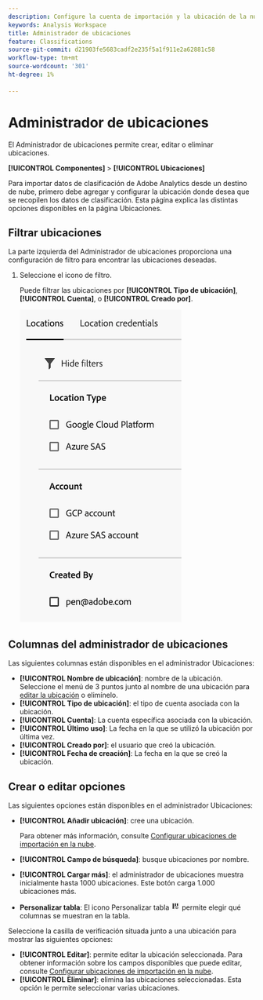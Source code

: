 ```yaml
---
description: Configure la cuenta de importación y la ubicación de la nube en la que se pueden cargar los datos de clasificación
keywords: Analysis Workspace
title: Administrador de ubicaciones
feature: Classifications
source-git-commit: d21903fe5683cadf2e235f5a1f911e2a62881c58
workflow-type: tm+mt
source-wordcount: '301'
ht-degree: 1%

---
```


# Administrador de ubicaciones

El Administrador de ubicaciones permite crear, editar o eliminar ubicaciones.

**[!UICONTROL Componentes]** > **[!UICONTROL Ubicaciones]**

Para importar datos de clasificación de Adobe Analytics desde un destino de nube, primero debe agregar y configurar la ubicación donde desea que se recopilen los datos de clasificación. Esta página explica las distintas opciones disponibles en la página Ubicaciones.

## Filtrar ubicaciones

La parte izquierda del Administrador de ubicaciones proporciona una configuración de filtro para encontrar las ubicaciones deseadas.

1. Seleccione el icono de filtro.

   Puede filtrar las ubicaciones por **[!UICONTROL Tipo de ubicación]**, **[!UICONTROL Cuenta]**, o **[!UICONTROL Creado por]**.

   ![Filtros de ubicaciones](assets/locations-filters.png)

## Columnas del administrador de ubicaciones

Las siguientes columnas están disponibles en el administrador Ubicaciones:

* **[!UICONTROL Nombre de ubicación]**: nombre de la ubicación. Seleccione el menú de 3 puntos junto al nombre de una ubicación para [editar la ubicación](/help/components/locations/configure-import-locations.md) o elimínelo.
* **[!UICONTROL Tipo de ubicación]**: el tipo de cuenta asociada con la ubicación.
* **[!UICONTROL Cuenta]**: La cuenta específica asociada con la ubicación.
* **[!UICONTROL Último uso]**: La fecha en la que se utilizó la ubicación por última vez.
* **[!UICONTROL Creado por]**: el usuario que creó la ubicación.
* **[!UICONTROL Fecha de creación]**: La fecha en la que se creó la ubicación.

## Crear o editar opciones

Las siguientes opciones están disponibles en el administrador Ubicaciones:

* **[!UICONTROL Añadir ubicación]**: cree una ubicación.

  Para obtener más información, consulte [Configurar ubicaciones de importación en la nube](/help/components/locations/configure-import-locations.md).
* **[!UICONTROL Campo de búsqueda]**: busque ubicaciones por nombre.
* **[!UICONTROL Cargar más]**: el administrador de ubicaciones muestra inicialmente hasta 1000 ubicaciones. Este botón carga 1.000 ubicaciones más.
* **Personalizar tabla**: El icono Personalizar tabla ![Icono Personalizar tabla](assets/customize-table-icon.png) permite elegir qué columnas se muestran en la tabla.

Seleccione la casilla de verificación situada junto a una ubicación para mostrar las siguientes opciones:

* **[!UICONTROL Editar]**: permite editar la ubicación seleccionada. Para obtener información sobre los campos disponibles que puede editar, consulte [Configurar ubicaciones de importación en la nube](/help/components/locations/configure-import-accounts.md).
* **[!UICONTROL Eliminar]**: elimina las ubicaciones seleccionadas. Esta opción le permite seleccionar varias ubicaciones.